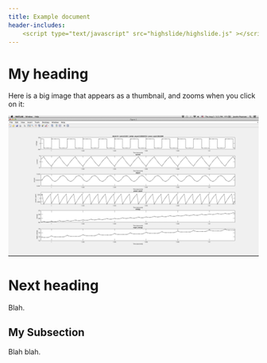 ```yaml
---
title: Example document
header-includes:
    <script type="text/javascript" src="highslide/highslide.js" ></script>
---
```



My heading
==============

Here is a big image that appears as a thumbnail, and zooms when you click on it:

![](Images/plot.png)


Next heading
================

Blah. 

My Subsection
--------------

Blah blah.

